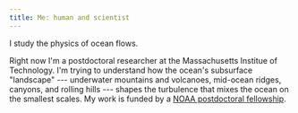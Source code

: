 ```yaml
---
title: Me: human and scientist
---
```


I study the physics of ocean flows.  

Right now I'm a postdoctoral researcher at the Massachusetts Institue of 
Technology. I'm trying to understand how the ocean's subsurface "landscape"
--- underwater mountains and volcanoes, mid-ocean ridges, canyons, 
and rolling hills --- shapes the turbulence that mixes the 
ocean on the smallest scales.  My work is funded by a [NOAA postdoctoral
fellowship][].

[NOAA postdoctoral fellowship]: http://vsp.ucar.edu/cgc/current-awards-alumni 
